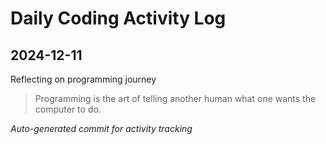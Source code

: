 # Daily Coding Activity Log

## 2024-12-11

Reflecting on programming journey

> Programming is the art of telling another human what one wants the computer to do.

*Auto-generated commit for activity tracking*
